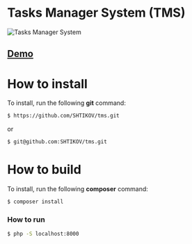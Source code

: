 # Tasks Manager System (TMS)

![Tasks Manager System](https://i.imgur.com/9294K2Y.png)

## [Demo](http://tms.tmweb.ru/)

# How to install
To install, run the following **git** command:
```sh
$ https://github.com/SHTIKOV/tms.git
```
or
```sh
$ git@github.com:SHTIKOV/tms.git
```

# How to build
To install, run the following **composer** command:
```sh
$ composer install
```

### How to run
```sh
$ php -S localhost:8000
```
